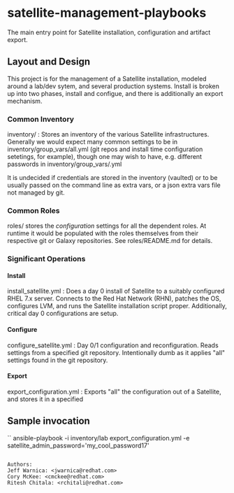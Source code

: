 # satellite-management-playbooks

The main entry point for Satellite installation, configuration and artifact export.

## Layout and Design

This project is for the management of a Satellite installation, modeled around a lab/dev sytem, and several production systems. Install is broken up into two phases, install and configue, and there is additionally an export mechanism.

### Common Inventory

inventory/ : Stores an inventory of the various Satellite infrastructures. Generally we would expect many common settings to be in inventory/group_vars/all.yml (git repos and install time configuration setetings, for example), though one may wish to have, e.g. different passwords in inventory/group_vars/<infra>.yml 

It is undecided if credentials are stored in the inventory (vaulted) or to be usually passed on the command line as extra vars, or a json extra vars file not managed by git.

### Common Roles

roles/ stores the *configuration* settings for all the dependent roles. At runtime it would be populated with the roles themselves from their respective git or Galaxy repositories. See roles/README.md for details.

### Significant Operations

#### Install

install_satellite.yml : Does a day 0 install of Satellite to a suitably configured RHEL 7.x server. Connects to the Red Hat Network (RHN), patches the OS, configures LVM, and runs the Satellite installation script proper. Additionally, critical day 0 configurations are setup.

#### Configure

configure_satellite.yml : Day 0/1 configuration and reconfiguration. Reads settings from a specified git repository. Intentionally dumb as it applies "all" settings found in the git repository.

#### Export

export_configuration.yml : Exports "all" the configuration out of a Satellite, and stores it in a specified  


## Sample invocation

``
ansible-playbook -i inventory/lab export_configuration.yml -e satellite_admin_password='my_cool_password17'
```

Authors:
Jeff Warnica: <jwarnica@redhat.com>
Cory McKee: <cmckee@redhat.com>
Ritesh Chitala: <rchitali@redhat.com>


